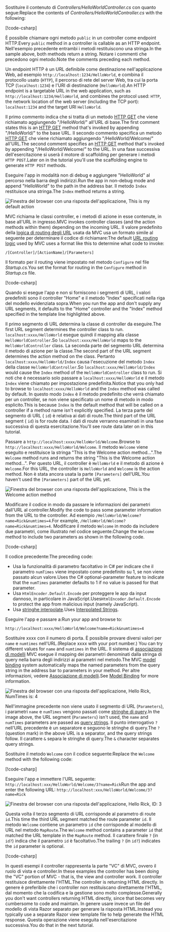 <span data-ttu-id="4d86b-101">Sostituire il contenuto di *Controllers/HelloWorldController.cs* con quanto segue:</span><span class="sxs-lookup"><span data-stu-id="4d86b-101">Replace the contents of *Controllers/HelloWorldController.cs* with the following:</span></span>

[!code-csharp[](~/tutorials/first-mvc-app/start-mvc/sample/MvcMovie/Controllers/HelloWorldController.cs?name=snippet_1)]

<span data-ttu-id="4d86b-102">È possibile chiamare ogni metodo `public` in un controller come endpoint HTTP.</span><span class="sxs-lookup"><span data-stu-id="4d86b-102">Every `public` method in a controller is callable as an HTTP endpoint.</span></span> <span data-ttu-id="4d86b-103">Nell'esempio precedente entrambi i metodi restituiscono una stringa.</span><span class="sxs-lookup"><span data-stu-id="4d86b-103">In the sample above, both methods return a string.</span></span>  <span data-ttu-id="4d86b-104">Notare i commenti che precedono ogni metodo.</span><span class="sxs-lookup"><span data-stu-id="4d86b-104">Note the comments preceding each method.</span></span>

<span data-ttu-id="4d86b-105">Un endpoint HTTP è un URL definibile come destinazione nell'applicazione Web, ad esempio `http://localhost:1234/HelloWorld`, e combina il protocollo usato (`HTTP`), il percorso di rete del server Web, tra cui la porta TCP (`localhost:1234`) e l'URI di destinazione (`HelloWorld`).</span><span class="sxs-lookup"><span data-stu-id="4d86b-105">An HTTP endpoint is a targetable URL in the web application, such as `http://localhost:1234/HelloWorld`, and combines the protocol used: `HTTP`, the network location of the web server (including the TCP port): `localhost:1234` and the target URI `HelloWorld`.</span></span>

<span data-ttu-id="4d86b-106">Il primo commento indica che si tratta di un metodo [HTTP GET](https://www.w3schools.com/tags/ref_httpmethods.asp) che viene richiamato aggiungendo "/HelloWorld/" all'URL di base.</span><span class="sxs-lookup"><span data-stu-id="4d86b-106">The first comment states this is an [HTTP GET](https://www.w3schools.com/tags/ref_httpmethods.asp) method that's invoked by appending "/HelloWorld/" to the base URL.</span></span> <span data-ttu-id="4d86b-107">Il secondo commento specifica un metodo [HTTP GET](http://www.w3.org/Protocols/rfc2616/rfc2616-sec9.html) che viene richiamato aggiungendo "/HelloWorld/Welcome/" all'URL.</span><span class="sxs-lookup"><span data-stu-id="4d86b-107">The second comment specifies an [HTTP GET](http://www.w3.org/Protocols/rfc2616/rfc2616-sec9.html) method that's invoked by appending "/HelloWorld/Welcome/" to the URL.</span></span> <span data-ttu-id="4d86b-108">In una fase successiva dell'esercitazione si userà il motore di scaffolding per generare i metodi `HTTP POST`.</span><span class="sxs-lookup"><span data-stu-id="4d86b-108">Later on in the tutorial you'll use the scaffolding engine to generate `HTTP POST` methods.</span></span>

<span data-ttu-id="4d86b-109">Eseguire l'app in modalità non di debug e aggiungere "HelloWorld" al percorso nella barra degli indirizzi.</span><span class="sxs-lookup"><span data-stu-id="4d86b-109">Run the app in non-debug mode and append "HelloWorld" to the path in the address bar.</span></span> <span data-ttu-id="4d86b-110">Il metodo `Index` restituisce una stringa.</span><span class="sxs-lookup"><span data-stu-id="4d86b-110">The `Index` method returns a string.</span></span>

![Finestra del browser con una risposta dell'applicazione, This is my default action](~/tutorials/first-mvc-app/adding-controller/_static/hell1.png)

<span data-ttu-id="4d86b-112">MVC richiama le classi controller, e i metodi di azione in esse contenute, in base all'URL in ingresso.</span><span class="sxs-lookup"><span data-stu-id="4d86b-112">MVC invokes controller classes (and the action methods within them) depending on the incoming URL.</span></span> <span data-ttu-id="4d86b-113">Il valore predefinito della [logica di routing degli URL](xref:mvc/controllers/routing) usata da MVC usa un formato simile al seguente per determinare il codice di richiamare:</span><span class="sxs-lookup"><span data-stu-id="4d86b-113">The default [URL routing logic](xref:mvc/controllers/routing) used by MVC uses a format like this to determine what code to invoke:</span></span>

`/[Controller]/[ActionName]/[Parameters]`

<span data-ttu-id="4d86b-114">Il formato per il routing viene impostato nel metodo `Configure` nel file *Startup.cs*.</span><span class="sxs-lookup"><span data-stu-id="4d86b-114">You set the format for routing in the `Configure` method in *Startup.cs* file.</span></span>

[!code-csharp[](~/tutorials/first-mvc-app/start-mvc/sample/MvcMovie/Startup.cs?name=snippet_1&highlight=5)]

<span data-ttu-id="4d86b-115">Quando si esegue l'app e non si forniscono i segmenti di URL, i valori predefiniti sono il controller "Home" e il metodo "Index" specificati nella riga del modello evidenziata sopra.</span><span class="sxs-lookup"><span data-stu-id="4d86b-115">When you run the app and don't supply any URL segments, it defaults to the "Home" controller and the "Index" method specified in the template line highlighted above.</span></span>

<span data-ttu-id="4d86b-116">Il primo segmento di URL determina la classe di controller da eseguire.</span><span class="sxs-lookup"><span data-stu-id="4d86b-116">The first URL segment determines the controller class to run.</span></span> <span data-ttu-id="4d86b-117">`localhost:xxxx/HelloWorld` esegue quindi il mapping alla classe `HelloWorldController`.</span><span class="sxs-lookup"><span data-stu-id="4d86b-117">So `localhost:xxxx/HelloWorld` maps to the `HelloWorldController` class.</span></span> <span data-ttu-id="4d86b-118">La seconda parte del segmento URL determina il metodo di azione per la classe.</span><span class="sxs-lookup"><span data-stu-id="4d86b-118">The second part of the URL segment determines the action method on the class.</span></span> <span data-ttu-id="4d86b-119">Pertanto `localhost:xxxx/HelloWorld/Index` causa l'esecuzione del metodo `Index` della classe `HelloWorldController`.</span><span class="sxs-lookup"><span data-stu-id="4d86b-119">So `localhost:xxxx/HelloWorld/Index` would cause the `Index` method of the `HelloWorldController` class to run.</span></span> <span data-ttu-id="4d86b-120">Si noti che è necessario solo passare a `localhost:xxxx/HelloWorld` e il metodo `Index` viene chiamato per impostazione predefinita.</span><span class="sxs-lookup"><span data-stu-id="4d86b-120">Notice that you only had to browse to `localhost:xxxx/HelloWorld` and the `Index` method was called by default.</span></span> <span data-ttu-id="4d86b-121">In questo modo `Index` è il metodo predefinito che verrà chiamato per un controller, se non viene specificato un nome di metodo in modo esplicito.</span><span class="sxs-lookup"><span data-stu-id="4d86b-121">This is because `Index` is the default method that will be called on a controller if a method name isn't explicitly specified.</span></span> <span data-ttu-id="4d86b-122">La terza parte del segmento di URL ( `id`) è relativa ai dati di route.</span><span class="sxs-lookup"><span data-stu-id="4d86b-122">The third part of the URL segment ( `id`) is for route data.</span></span> <span data-ttu-id="4d86b-123">I dati di route verranno esaminati in una fase successiva di questa esercitazione.</span><span class="sxs-lookup"><span data-stu-id="4d86b-123">You'll see route data later on in this tutorial.</span></span>

<span data-ttu-id="4d86b-124">Passare a `http://localhost:xxxx/HelloWorld/Welcome`.</span><span class="sxs-lookup"><span data-stu-id="4d86b-124">Browse to `http://localhost:xxxx/HelloWorld/Welcome`.</span></span> <span data-ttu-id="4d86b-125">Il metodo `Welcome` viene eseguito e restituisce la stringa "This is the Welcome action method...".</span><span class="sxs-lookup"><span data-stu-id="4d86b-125">The `Welcome` method runs and returns the string "This is the Welcome action method...".</span></span> <span data-ttu-id="4d86b-126">Per questo URL, il controller è `HelloWorld` e il metodo di azione è `Welcome`.</span><span class="sxs-lookup"><span data-stu-id="4d86b-126">For this URL, the controller is `HelloWorld` and `Welcome` is the action method.</span></span> <span data-ttu-id="4d86b-127">Non è stata ancora usata la parte `[Parameters]` dell'URL.</span><span class="sxs-lookup"><span data-stu-id="4d86b-127">You haven't used the `[Parameters]` part of the URL yet.</span></span>

![Finestra del browser con una risposta dell'applicazione, This is the Welcome action method](~/tutorials/first-mvc-app/adding-controller/_static/welcome.png)

<span data-ttu-id="4d86b-129">Modificare il codice in modo da passare le informazioni dei parametri dall'URL al controller.</span><span class="sxs-lookup"><span data-stu-id="4d86b-129">Modify the code to pass some parameter information from the URL to the controller.</span></span> <span data-ttu-id="4d86b-130">Ad esempio `/HelloWorld/Welcome?name=Rick&numtimes=4`.</span><span class="sxs-lookup"><span data-stu-id="4d86b-130">For example, `/HelloWorld/Welcome?name=Rick&numtimes=4`.</span></span> <span data-ttu-id="4d86b-131">Modificare il metodo `Welcome` in modo da includere due parametri, come illustrato nel codice seguente.</span><span class="sxs-lookup"><span data-stu-id="4d86b-131">Change the `Welcome` method to include two parameters as shown in the following code.</span></span> 

[!code-csharp[](~/tutorials/first-mvc-app/start-mvc/sample/MvcMovie/Controllers/HelloWorldController.cs?name=snippet_2)]

<span data-ttu-id="4d86b-132">Il codice precedente:</span><span class="sxs-lookup"><span data-stu-id="4d86b-132">The preceding code:</span></span>

* <span data-ttu-id="4d86b-133">Usa la funzionalità di parametro facoltativo in C# per indicare che il parametro `numTimes` viene impostato come predefinito su 1, se non viene passato alcun valore.</span><span class="sxs-lookup"><span data-stu-id="4d86b-133">Uses the C# optional-parameter feature to indicate that the `numTimes` parameter defaults to 1 if no value is passed for that parameter.</span></span>
* <span data-ttu-id="4d86b-134">Usa `HtmlEncoder.Default.Encode` per proteggere le app da input dannoso, in particolare in JavaScript.</span><span class="sxs-lookup"><span data-stu-id="4d86b-134">Uses`HtmlEncoder.Default.Encode` to protect the app from malicious input (namely JavaScript).</span></span> 
* <span data-ttu-id="4d86b-135">Usa [stringhe interpolate](/dotnet/articles/csharp/language-reference/keywords/interpolated-strings).</span><span class="sxs-lookup"><span data-stu-id="4d86b-135">Uses [Interpolated Strings](/dotnet/articles/csharp/language-reference/keywords/interpolated-strings).</span></span>

<span data-ttu-id="4d86b-136">Eseguire l'app e passare a:</span><span class="sxs-lookup"><span data-stu-id="4d86b-136">Run your app and browse to:</span></span>

   `http://localhost:xxxx/HelloWorld/Welcome?name=Rick&numtimes=4`

<span data-ttu-id="4d86b-137">Sostituire xxxx con il numero di porta. È possibile provare diversi valori per `name` e `numtimes` nell'URL.</span><span class="sxs-lookup"><span data-stu-id="4d86b-137">(Replace xxxx with your port number.) You can try different values for `name` and `numtimes` in  the URL.</span></span> <span data-ttu-id="4d86b-138">Il sistema di [associazione di modelli](xref:mvc/models/model-binding) MVC esegue il mapping dei parametri denominati dalla stringa di query nella barra degli indirizzi ai parametri nel metodo.</span><span class="sxs-lookup"><span data-stu-id="4d86b-138">The MVC [model binding](xref:mvc/models/model-binding) system automatically maps the named parameters from  the query string in the address bar to parameters in your method.</span></span> <span data-ttu-id="4d86b-139">Per altre informazioni, vedere [Associazione di modelli](xref:mvc/models/model-binding).</span><span class="sxs-lookup"><span data-stu-id="4d86b-139">See [Model Binding](xref:mvc/models/model-binding) for more information.</span></span>

![Finestra del browser con una risposta dell'applicazione, Hello Rick, NumTimes is: 4](~/tutorials/first-mvc-app/adding-controller/_static/rick4.png)

<span data-ttu-id="4d86b-141">Nell'immagine precedente non viene usato il segmento di URL (`Parameters`), i parametri `name` e `numTimes` vengono passati come [stringhe di query](https://wikipedia.org/wiki/Query_string).</span><span class="sxs-lookup"><span data-stu-id="4d86b-141">In the image above, the URL segment (`Parameters`) isn't used, the `name` and `numTimes` parameters are passed as [query strings](https://wikipedia.org/wiki/Query_string).</span></span> <span data-ttu-id="4d86b-142">Il punto interrogativo `?` nell'URL precedente è un separatore e seguono le stringhe di query.</span><span class="sxs-lookup"><span data-stu-id="4d86b-142">The `?` (question mark) in the above URL is a separator, and the query strings follow.</span></span> <span data-ttu-id="4d86b-143">Il carattere `&` separa le stringhe di query.</span><span class="sxs-lookup"><span data-stu-id="4d86b-143">The `&` character separates query strings.</span></span>

<span data-ttu-id="4d86b-144">Sostituire il metodo `Welcome` con il codice seguente:</span><span class="sxs-lookup"><span data-stu-id="4d86b-144">Replace the `Welcome` method with the following code:</span></span>

[!code-csharp[](~/tutorials/first-mvc-app/start-mvc/sample/MvcMovie/Controllers/HelloWorldController.cs?name=snippet_3)]

<span data-ttu-id="4d86b-145">Eseguire l'app e immettere l'URL seguente: `http://localhost:xxx/HelloWorld/Welcome/3?name=Rick`</span><span class="sxs-lookup"><span data-stu-id="4d86b-145">Run the app and enter the following URL:  `http://localhost:xxx/HelloWorld/Welcome/3?name=Rick`</span></span>

![Finestra del browser con una risposta dell'applicazione, Hello Rick, ID: 3](~/tutorials/first-mvc-app/adding-controller/_static/rick_routedata.png)

<span data-ttu-id="4d86b-147">Questa volta il terzo segmento di URL corrisponde al parametro di route `id`.</span><span class="sxs-lookup"><span data-stu-id="4d86b-147">This time the third URL segment  matched the route parameter `id`.</span></span> <span data-ttu-id="4d86b-148">Il metodo `Welcome` contiene un parametro `id` che corrisponde al modello di URL nel metodo `MapRoute`.</span><span class="sxs-lookup"><span data-stu-id="4d86b-148">The `Welcome`  method contains a parameter  `id` that matched the URL template in the `MapRoute` method.</span></span> <span data-ttu-id="4d86b-149">Il carattere finale `?` (in `id?`) indica che il parametro `id` è facoltativo.</span><span class="sxs-lookup"><span data-stu-id="4d86b-149">The trailing `?`  (in `id?`) indicates the `id` parameter is optional.</span></span>

[!code-csharp[](~/tutorials/first-mvc-app/start-mvc/sample/MvcMovie/Startup.cs?name=snippet_1&highlight=5)]

<span data-ttu-id="4d86b-150">In questi esempi il controller rappresenta la parte "VC" di MVC, ovvero il ruolo di vista e controller.</span><span class="sxs-lookup"><span data-stu-id="4d86b-150">In these examples the controller has been doing the "VC" portion  of MVC - that is, the view and controller work.</span></span> <span data-ttu-id="4d86b-151">Il controller restituisce direttamente l'HTML.</span><span class="sxs-lookup"><span data-stu-id="4d86b-151">The controller is returning HTML  directly.</span></span> <span data-ttu-id="4d86b-152">In genere è preferibile che i controller non restituiscano direttamente l'HTML, dal momento che la codifica e la gestione sono molto complesse.</span><span class="sxs-lookup"><span data-stu-id="4d86b-152">Generally you don't want controllers returning HTML directly, since  that becomes very cumbersome to code and maintain.</span></span> <span data-ttu-id="4d86b-153">In genere usare invece un file del modello di vista Razor separato per generare la risposta HTML.</span><span class="sxs-lookup"><span data-stu-id="4d86b-153">Instead you typically use a separate Razor view template file to help generate the HTML response.</span></span> <span data-ttu-id="4d86b-154">Questa operazione viene eseguita nell'esercitazione successiva.</span><span class="sxs-lookup"><span data-stu-id="4d86b-154">You do that in the next tutorial.</span></span>
